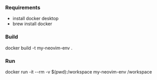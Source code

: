 ### Requirements 

- install docker desktop
- brew install docker

### Build

docker build -t my-neovim-env .


### Run

docker run -it --rm -v $(pwd):/workspace my-neovim-env /workspace
